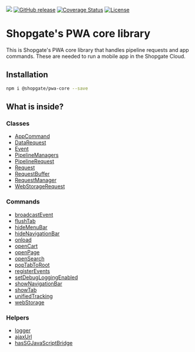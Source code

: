 ![](https://travis-ci.org/shopgate/pwa-core.svg?branch=master)
[![GitHub release](https://img.shields.io/github/release/shopgate/pwa-core.svg)]()
[![Coverage Status](https://coveralls.io/repos/github/shopgate/pwa-core/badge.svg?branch=master)](https://coveralls.io/github/shopgate/pwa-core?branch=master)
[![License](https://img.shields.io/badge/License-Apache%202.0-blue.svg)](https://opensource.org/licenses/Apache-2.0)

# Shopgate's PWA core library

This is Shopgate's PWA core library that handles pipeline requests and app commands.
These are needed to run a mobile app in the Shopgate Cloud.

## Installation

```sh
npm i @shopgate/pwa-core --save
```

## What is inside?

### Classes

  * [AppCommand](./classes/AppCommand)
  * [DataRequest](./classes/DataRequest)
  * [Event](./classes/Event)
  * [PipelineManagers](./classes/PipelineManagers)
  * [PipelineRequest](./classes/PipelineRequest)
  * [Request](./classes/Request)
  * [RequestBuffer](./classes/RequestBuffer)
  * [RequestManager](./classes/RequestManager)
  * [WebStorageRequest](./classes/WebStorageRequest)

### Commands

  * [broadcastEvent](./commands/README.md#broadcastevent)
  * [flushTab](./commands/README.md#flushtab)
  * [hideMenuBar](./commands/README.md#hidemenubar)
  * [hideNavigationBar](./commands/README.md#hidenavigationbar)
  * [onload](./commands/README.md#onload)
  * [openCart](./commands/README.md#opencart)
  * [openPage](./commands/README.md#openpage)
  * [openSearch](./commands/README.md#opensearch)
  * [popTabToRoot](./commands/README.md#poptabtoroot)
  * [registerEvents](./commands/README.md#registerevents)
  * [setDebugLoggingEnabled](./commands/README.md#setdebugLoggingenabled)
  * [showNavigationBar](./commands/README.md#shownavigationbar)
  * [showTab](./commands/README.md#showtab)
  * [unifiedTracking](./commands/README.md#unifiedtracking)
  * [webStorage](./commands/README.md#webstorage)

### Helpers

  * [logger](./helpers/README.md#logger)
  * [ajaxUrl](./helpers/README.md#ajaxurl)
  * [hasSGJavaScriptBridge](./helpers/README.md#hassgjavascriptbridge)
